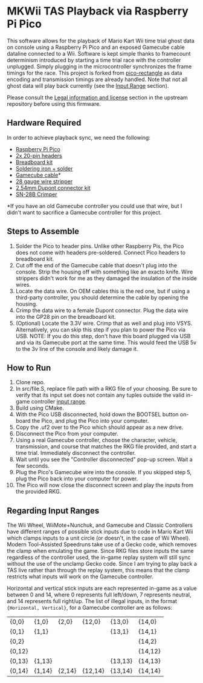 # MKWii TAS Playback via Raspberry Pi Pico

This software allows for the playback of Mario Kart Wii time trial ghost data on console using a Raspberry Pi Pico and an exposed Gamecube cable dataline connected to a Wii. Software is kept simple thanks to framecount determinism introduced by starting a time trial race with the controller unplugged. Simply plugging in the microcontroller synchronizes the frame timings for the race. This project is forked from [pico-rectangle](https://github.com/JulienBernard3383279/pico-rectangle) as data encoding and transmission timings are already handled. Note that not all ghost data will play back currently (see the [Input Range](#inputrange) section).

Please consult the [Legal information and license](https://github.com/JulienBernard3383279/pico-rectangle#legalInformationAndLicense) section in the upstream repository before using this firmware.

## Hardware Required

In order to achieve playback sync, we need the following:
- [Raspberry Pi Pico](https://a.co/d/3ektdH2)
- [2x 20-pin headers](https://a.co/d/4R5S7OQ)
- [Breadboard kit](https://a.co/d/5nFPmrP)
- [Soldering iron + solder](https://a.co/d/6OQDzBK)
- [Gamecube cable](https://a.co/d/5JQs53b)*
- [28 gauge wire stripper](https://a.co/d/e9WKf9y)
- [2.54mm Dupont connector kit](https://a.co/d/8zIctFd)
- [SN-28B Crimper](https://a.co/d/5cAGSTc)

*If you have an old Gamecube controller you could use that wire, but I didn't want to sacrifice a Gamecube controller for this project.

## Steps to Assemble

1. Solder the Pico to header pins. Unlike other Raspberry Pis, the Pico does not come with headers pre-soldered. Connect Pico headers to breadboard kit.
2. Cut off the end of the Gamecube cable that doesn't plug into the console. Strip the housing off with something like an exacto knife. Wire strippers didn't work for me as they damaged the insulation of the inside wires.
3. Locate the data wire. On OEM cables this is the red one, but if using a third-party controller, you should determine the cable by opening the housing.
4. Crimp the data wire to a female Dupont connector. Plug the data wire into the GP28 pin on the breadboard kit.
5. (Optional) Locate the 3.3V wire. Crimp that as well and plug into VSYS. Alternatively, you can skip this step if you plan to power the Pico via USB. NOTE: If you do this step, don't have this board plugged via USB and via its Gamecube port at the same time. This would feed the USB 5v to the 3v line of the console and likely damage it.

## How to Run

1. Clone repo.
2. In src/file.S, replace file path with a RKG file of your choosing. Be sure to verify that its input set does not contain any tuples outside the valid in-game controller [input range](#inputrange).
3. Build using CMake.
4. With the Pico USB disconnected, hold down the BOOTSEL button on-board the Pico, and plug the Pico into your computer.
5. Copy the .uf2 over to the Pico which should appear as a new drive.
6. Disconnect the Pico from your computer.
7. Using a real Gamecube controller, choose the character, vehicle, transmission, and course that matches the RKG file provided, and start a time trial. Immediately disconnect the controller.
8. Wait until you see the "Controller disconnected" pop-up screen. Wait a few seconds.
9. Plug the Pico's Gamecube wire into the console. If you skipped step 5, plug the Pico back into your computer for power.
10. The Pico will now close the disconnect screen and play the inputs from the provided RKG.

<a name="inputrange"/>

## Regarding Input Ranges

The Wii Wheel, WiiMote+Nunchuk, and Gamecube and Classic Controllers have different ranges of possible stick inputs due to code in Mario Kart Wii which clamps inputs to a unit circle (or doesn't, in the case of Wii Wheel). Modern Tool-Assisted Speedruns take use of a Gecko code, which removes the clamp when emulating the game. Since RKG files store inputs the same regardless of the controller used, the in-game replay system will still sync without the use of the unclamp Gecko code. Since I am trying to play back a TAS live rather than through the replay system, this means that the clamp restricts what inputs will work on the Gamecube controller.

Horizontal and vertical stick inputs are each represented in-game as a value between 0 and 14, where 0 represents full left/down, 7 represents neutral, and 14 represents full right/up. The list of illegal inputs, in the format `{Horizontal, Vertical}`, for a Gamecube controller are as follows:

|||||||
|---|---|---|---|---|---|
|{0,0}|{1,0}|{2,0}|{12,0}|{13,0}|{14,0}|
|{0,1}|{1,1}|||{13,1}|{14,1}|
|{0,2}|||||{14,2}|
|{0,12}|||||{14,12}|
|{0,13}|{1,13}|||{13,13}|{14,13}|
|{0,14}|{1,14}|{2,14}|{12,14}|{13,14}|{14,14}|
